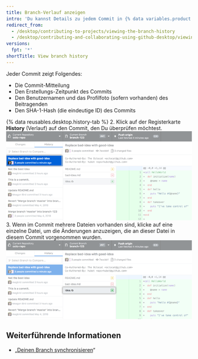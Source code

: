 ```yaml
---
title: Branch-Verlauf anzeigen
intro: 'Du kannst Details zu jedem Commit in {% data variables.product.prodname_desktop %} sehen, einschließlich eines Diffs der Änderungen, die der Commit gebracht hat.'
redirect_from:
  - /desktop/contributing-to-projects/viewing-the-branch-history
  - /desktop/contributing-and-collaborating-using-github-desktop/viewing-the-branch-history
versions:
  fpt: '*'
shortTitle: View branch history
---
```


Jeder Commit zeigt Folgendes:

 - Die Commit-Mitteilung
 - Den Erstellungs-Zeitpunkt des Commits
 - Den Benutzernamen und das Profilfoto (sofern vorhanden) des Beitragenden
 - Den SHA-1-Hash (die eindeutige ID) des Commits

{% data reusables.desktop.history-tab %}
2. Klick auf der Registerkarte **History** (Verlauf) auf den Commit, den Du überprüfen möchtest. ![Ein Commit auf der Registerkarte „History“ (Verlauf)](/assets/images/help/desktop/branch-history-commit.png)
3. Wenn im Commit mehrere Dateien vorhanden sind, klicke auf eine einzelne Datei, um die Änderungen anzuzeigen, die an dieser Datei in diesem Commit vorgenommen wurden. ![Eine Datei im Commit](/assets/images/help/desktop/branch-history-file.png)

## Weiterführende Informationen

- „[Deinen Branch synchronisieren](/desktop/guides/contributing-to-projects/syncing-your-branch/)“
